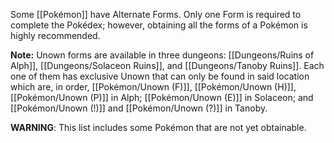 Some [[Pokémon]] have Alternate Forms. Only one Form is required to complete the Pokédex; however, obtaining all the forms of a Pokémon is highly recommended.

**Note:** Unown forms are available in three dungeons: [[Dungeons/Ruins of Alph]], [[Dungeons/Solaceon Ruins]], and [[Dungeons/Tanoby Ruins]]. Each one of them has exclusive Unown that can only be found in said location which are, in order, [[Pokémon/Unown (F)]], [[Pokémon/Unown (H)]], [[Pokémon/Unown (P)]] in Alph; [[Pokémon/Unown (E)]] in Solaceon; and [[Pokémon/Unown (!)]] and [[Pokémon/Unown (?)]] in Tanoby.

**WARNING**: This list includes some Pokémon that are not yet obtainable.
